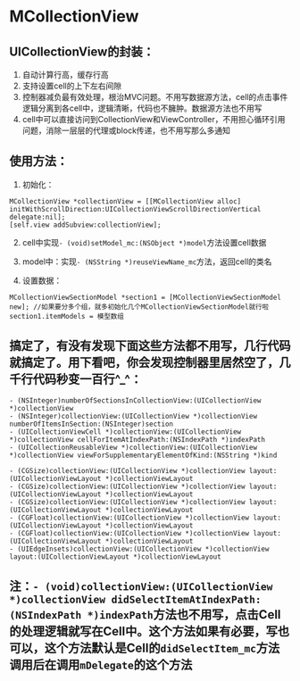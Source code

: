 # MCollectionView

## UICollectionView的封装：
1. 自动计算行高，缓存行高
2. 支持设置cell的上下左右间隙
3. 控制器减负最有效处理，根治MVC问题。不用写数据源方法，cell的点击事件逻辑分离到各cell中，逻辑清晰，代码也不臃肿。数据源方法也不用写
4. cell中可以直接访问到CollectionView和ViewController，不用担心循环引用问题，消除一层层的代理或block传递，也不用写那么多通知

## 使用方法：
1. 初始化：
```
MCollectionView *collectionView = [[MCollectionView alloc] initWithScrollDirection:UICollectionViewScrollDirectionVertical delegate:nil];
[self.view addSubview:collectionView];
```

2. cell中实现`- (void)setModel_mc:(NSObject *)model`方法设置cell数据

3. model中：实现`- (NSString *)reuseViewName_mc`方法，返回cell的类名

4. 设置数据：  
```
MCollectionViewSectionModel *section1 = [MCollectionViewSectionModel new]; //如果要分多个组，就多初始化几个MCollectionViewSectionModel就行啦
section1.itemModels = 模型数组
```

## 搞定了，有没有发现下面这些方法都不用写，几行代码就搞定了。用下看吧，你会发现控制器里居然空了，几千行代码秒变一百行^_^：
```
- (NSInteger)numberOfSectionsInCollectionView:(UICollectionView *)collectionView
- (NSInteger)collectionView:(UICollectionView *)collectionView numberOfItemsInSection:(NSInteger)section
- (UICollectionViewCell *)collectionView:(UICollectionView *)collectionView cellForItemAtIndexPath:(NSIndexPath *)indexPath
- (UICollectionReusableView *)collectionView:(UICollectionView *)collectionView viewForSupplementaryElementOfKind:(NSString *)kind

- (CGSize)collectionView:(UICollectionView *)collectionView layout:(UICollectionViewLayout *)collectionViewLayout
- (CGSize)collectionView:(UICollectionView *)collectionView layout:(UICollectionViewLayout *)collectionViewLayout
- (CGSize)collectionView:(UICollectionView *)collectionView layout:(UICollectionViewLayout *)collectionViewLayout
- (CGFloat)collectionView:(UICollectionView *)collectionView layout:(UICollectionViewLayout *)collectionViewLayout
- (CGFloat)collectionView:(UICollectionView *)collectionView layout:(UICollectionViewLayout *)collectionViewLayout
- (UIEdgeInsets)collectionView:(UICollectionView *)collectionView layout:(UICollectionViewLayout *)collectionViewLayout
```

## 注：`- (void)collectionView:(UICollectionView *)collectionView didSelectItemAtIndexPath:(NSIndexPath *)indexPath`方法也不用写，点击Cell的处理逻辑就写在Cell中。这个方法如果有必要，写也可以，这个方法默认是Cell的`didSelectItem_mc`方法调用后在调用`mDelegate`的这个方法

